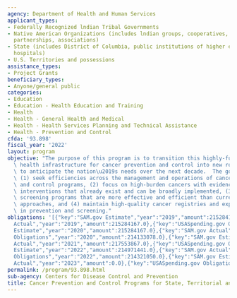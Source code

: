 ```yaml
---
agency: Department of Health and Human Services
applicant_types:
- Federally Recognized lndian Tribal Governments
- Native American Organizations (includes lndian groups, cooperatives, corporations,
  partnerships, associations)
- State (includes District of Columbia, public institutions of higher education and
  hospitals)
- U.S. Territories and possessions
assistance_types:
- Project Grants
beneficiary_types:
- Anyone/general public
categories:
- Education
- Education - Health Education and Training
- Health
- Health - General Health and Medical
- Health - Health Services Planning and Technical Assistance
- Health - Prevention and Control
cfda: '93.898'
fiscal_year: '2022'
layout: program
objective: "The purpose of this program is to transition this highly-functional public\
  \ health infrastructure for cancer prevention and control into new roles and functions\
  \ to anticipate the nation\u2019s needs over the next decade.  The goals are to\
  \ (1) seek efficiencies across the management and operations of cancer prevention\
  \ and control programs, (2) focus on high-burden cancers with evidence-based, scalable\
  \ interventions that already exist and can be broadly implemented, (3) develop organized\
  \ screening programs that are more effective and efficient than current opportunistic\
  \ approaches, and (4) maintain high-quality cancer registries and expand their application\
  \ in prevention and screening."
obligations: '[{"key":"SAM.gov Estimate","year":"2019","amount":215284167.0},{"key":"SAM.gov
  Actual","year":"2019","amount":215284167.0},{"key":"USASpending.gov Obligations","year":"2019","amount":213314483.0},{"key":"SAM.gov
  Estimate","year":"2020","amount":215284167.0},{"key":"SAM.gov Actual","year":"2020","amount":215953500.0},{"key":"USASpending.gov
  Obligations","year":"2020","amount":214133078.0},{"key":"SAM.gov Estimate","year":"2021","amount":220026857.0},{"key":"SAM.gov
  Actual","year":"2021","amount":217553867.0},{"key":"USASpending.gov Obligations","year":"2021","amount":217533687.0},{"key":"SAM.gov
  Estimate","year":"2022","amount":214971441.0},{"key":"SAM.gov Actual","year":"2022","amount":214321050.0},{"key":"USASpending.gov
  Obligations","year":"2022","amount":214321050.0},{"key":"SAM.gov Estimate","year":"2023","amount":220959190.0},{"key":"SAM.gov
  Actual","year":"2023","amount":0.0},{"key":"USASpending.gov Obligations","year":"2023","amount":183924890.95}]'
permalink: /program/93.898.html
sub-agency: Centers for Disease Control and Prevention
title: Cancer Prevention and Control Programs for State, Territorial and Tribal Organizations
---
```

